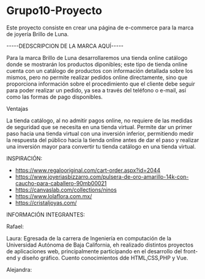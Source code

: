 # Grupo10-Proyecto

Este proyecto consiste en crear una página de e-commerce para la marca de joyería Brillo de Luna.

-----DEDSCRIPCION DE LA MARCA AQUÍ-----

Para la marca Brillo de Luna desarrollaremos una tienda online catálogo donde se mostrarán los productos diponibles; este tipo de tienda online cuenta con un catálogo de productos con información detallada sobre los mismos, pero no permite realizar pedidos online directamente, sino que proporciona información sobre el procedimiento que el cliente debe seguir para poder realizar un pedido, ya sea a través del teléfono o e-mail, así como las formas de pago disponibles.

Ventajas

La tienda catálogo, al no admitir pagos online, no requiere de las medidas de seguridad que se necesita en una tienda virtual.
Permite dar un primer paso hacia una tienda virtual con una inversión inferior, permitiendo medir la respuesta del público hacia la tienda online antes de dar el paso y realizar una inversión mayor para convertir tu tienda catálogo en una tienda virtual.

INSPIRACIÓN:

- https://www.regalooriginal.com/cart-order.aspx?id=2044
- https://www.joyeriasbizzarro.com/pulsera-de-oro-amarillo-14k-con-caucho-para-caballero-90mb00021
- https://canvaslab.com/collections/ninos
- https://www.lolaflora.com.mx/
- https://cristaljoyas.com/

INFORMACIÓN INTEGRANTES:

Rafael:

Laura:
Egresada de la carrera de Ingeniería en computación de la Universidad Autónoma de Baja California, eh realizado distintos proyectos de aplicaciones web, principalmente participando en el desarrollo del front-end y diseño gráfico. Cuento conocimientos dde HTML,CSS,PHP y Vue. 

Alejandra:
